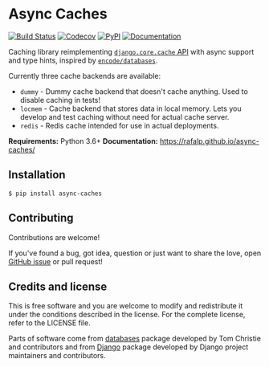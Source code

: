 # Async Caches

[![Build Status](https://travis-ci.org/rafalp/async-caches.svg?branch=master)](https://travis-ci.org/rafalp/async-caches)
[![Codecov](https://codecov.io/gh/rafalp/async-caches/branch/master/graph/badge.svg)](https://codecov.io/gh/rafalp/async-caches)
[![PyPI](https://img.shields.io/badge/release-0.1-green.svg)](https://pypi.org/project/async-caches/)
[![Documentation](https://img.shields.io/badge/documentation-github-blue.svg)](https://rafalp.github.io/async-caches/)

Caching library reimplementing [`django.core.cache` API](https://docs.djangoproject.com/en/2.2/topics/cache/#the-low-level-cache-api) with async support and type hints, inspired by [`encode/databases`](https://github.com/encode/databases).

Currently three cache backends are available:

* `dummy` - Dummy cache backend that doesn't cache anything. Used to disable caching in tests!
* `locmem` - Cache backend that stores data in local memory. Lets you develop and test caching without need for actual cache server.
* `redis` - Redis cache intended for use in actual deployments.

**Requirements:** Python 3.6+
**Documentation:** https://rafalp.github.io/async-caches/


## Installation

```console
$ pip install async-caches
```


## Contributing

Contributions are welcome!

If you've found a bug, got idea, question or just want to share the love, open [GitHub issue](https://github.com/rafalp/async-caches/issues) or pull request!


## Credits and license

This is free software and you are welcome to modify and redistribute it under the conditions described in the license. For the complete license, refer to the LICENSE file.

Parts of software come from [databases](https://github.com/encode/databases/issues) package developed by Tom Christie and contributors and from [Django](https://github.com/django/django) package developed by Django project maintainers and contributors.